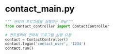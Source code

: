 # contact_main.py

```python
""" 연락처 프로그램을 실행하는 모듈"""
from contact_controller import ContactController

# 컨트롤러에 연락처 프로그램 실행 요청
contact = ContactController()
contact.login('contact_user', '1234')
contact.run()

```